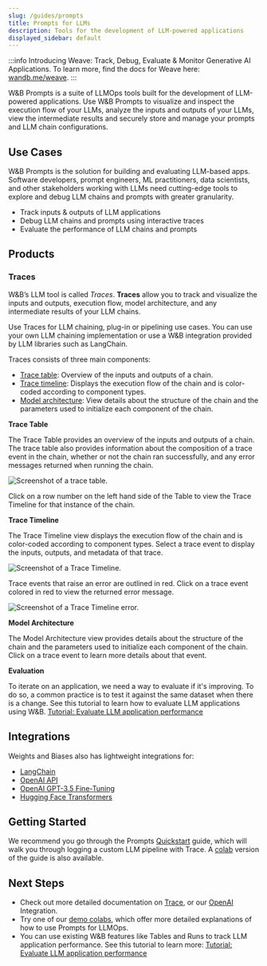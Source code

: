 ```yaml
---
slug: /guides/prompts
title: Prompts for LLMs
description: Tools for the development of LLM-powered applications
displayed_sidebar: default
---
```

:::info
Introducing Weave: Track, Debug, Evaluate & Monitor Generative AI Applications. To learn more, find the docs for Weave here: [wandb.me/weave](https://wandb.me/weave).
:::

W&B Prompts is a suite of LLMOps tools built for the development of LLM-powered applications. Use W&B Prompts to visualize and inspect the execution flow of your LLMs, analyze the inputs and outputs of your LLMs, view the intermediate results and securely store and manage your prompts and LLM chain configurations.

## Use Cases

W&B Prompts is the solution for building and evaluating LLM-based apps. Software developers, prompt engineers, ML practitioners, data scientists, and other stakeholders working with LLMs need cutting-edge tools to explore and debug LLM chains and prompts with greater granularity.

- Track inputs & outputs of LLM applications
- Debug LLM chains and prompts using interactive traces
- Evaluate the performance of LLM chains and prompts

## Products

### Traces

W&B’s LLM tool is called *Traces*. **Traces** allow you to track and visualize the inputs and outputs, execution flow, model architecture, and any intermediate results of your LLM chains.

Use Traces for LLM chaining, plug-in or pipelining use cases. You can use your own LLM chaining implementation or use a W&B integration provided by LLM libraries such as LangChain.

Traces consists of three main components:

- [Trace table](https://docs.wandb.ai/guides/prompts#trace-table): Overview of the inputs and outputs of a chain.
- [Trace timeline](https://docs.wandb.ai/guides/prompts#trace-timeline): Displays the execution flow of the chain and is color-coded according to component types.
- [Model architecture](https://docs.wandb.ai/guides/prompts#model-architecture): View details about the structure of the chain and the parameters used to initialize each component of the chain.

**Trace Table**

The Trace Table provides an overview of the inputs and outputs of a chain. The trace table also provides information about the composition of a trace event in the chain, whether or not the chain ran successfully, and any error messages returned when running the chain.

![Screenshot of a trace table.](/images/prompts/trace_table.png)

Click on a row number on the left hand side of the Table to view the Trace Timeline for that instance of the chain.

**Trace Timeline**

The Trace Timeline view displays the execution flow of the chain and is color-coded according to component types. Select a trace event to display the inputs, outputs, and metadata of that trace.

![Screenshot of a Trace Timeline.](/images/prompts/trace_timeline.png)

Trace events that raise an error are outlined in red. Click on a trace event colored in red to view the returned error message.

![Screenshot of a Trace Timeline error.](/images/prompts/trace_timeline_error.png)

**Model Architecture**

The Model Architecture view provides details about the structure of the chain and the parameters used to initialize each component of the chain. Click on a trace event to learn more details about that event.

**Evaluation** 

To iterate on an application, we need a way to evaluate if it's improving. To do so, a common practice is to test it against the same dataset when there is a change. See this tutorial to learn how to evaluate LLM applications using W&B.
[Tutorial: Evaluate LLM application performance](https://github.com/wandb/examples/blob/master/colabs/prompts/prompts_evaluation.ipynb)

## Integrations

Weights and Biases also has lightweight integrations for:

- [LangChain](https://docs.wandb.ai/guides/integrations/langchain)
- [OpenAI API](https://docs.wandb.ai/guides/integrations/openai-api)
- [OpenAI GPT-3.5 Fine-Tuning](https://docs.wandb.ai/guides/integrations/openai)
- [Hugging Face Transformers](https://docs.wandb.ai/guides/integrations/huggingface)

## Getting Started

We recommend you go through the Prompts [Quickstart](https://docs.wandb.ai/guides/prompts/quickstart) guide, which will walk you through logging a custom LLM pipeline with Trace. A [colab](http://wandb.me/prompts-quickstart) version of the guide is also available. 

## Next Steps

- Check out more detailed documentation on [Trace](https://colab.research.google.com/github/wandb/weave/blob/master/examples/prompts/trace_debugging/trace_quickstart_langchain.ipynb), or our [OpenAI](https://docs.wandb.ai/guides/prompts/openai) Integration.
- Try one of our [demo colabs](https://github.com/wandb/examples/tree/master/colabs/prompts), which offer more detailed explanations of how to use Prompts for LLMOps.
- You can use existing W&B features like Tables and Runs to track LLM application performance. See this tutorial to learn more:
[Tutorial: Evaluate LLM application performance](https://github.com/wandb/examples/blob/master/colabs/prompts/prompts_evaluation.ipynb)
